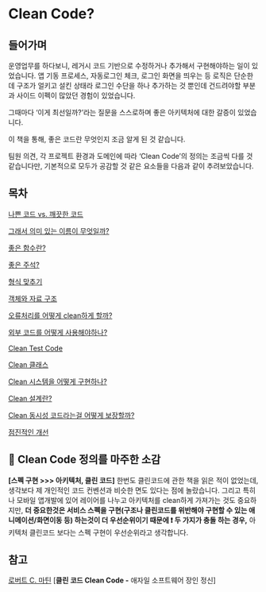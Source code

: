 # Clean Code?


## 들어가며

운영업무를 하다보니, 레거시 코드 기반으로 수정하거나 추가해서 구현해야하는 일이 있었습니다. 앱 기동 프로세스, 자동로그인 체크, 로그인 화면을 띄우는 등 로직은 단순한데 구조가 얼키고 설킨 상태라 로그인 수단을 하나 추가하는 것 뿐인데 건드려야할 부분과 사이드 이펙이 많았던 경험이 있었습니다. 

그때마다 ‘이게 최선일까?’라는 질문을 스스로하며 좋은 아키텍처에 대한 갈증이 있었습니다.

이 책을 통해, 좋은 코드란 무엇인지 조금 알게 된 것 같습니다.

팀원 의견, 각 프로젝트 환경과 도메인에 따라 ‘Clean Code’의 정의는 조금씩 다를 것 같습니다만, 기본적으로 모두가 공감할 것 같은 요소들을 다음과 같이 추려보았습니다.


## 목차

[나쁜 코드 vs. 깨끗한 코드](https://github.com/synature14/Clean_Code/blob/main/객체와%20자료%20구조.md)

[그래서 의미 있는 이름이 무엇일까?](https://github.com/synature14/Clean_Code/blob/main/%E1%84%80%E1%85%B3%E1%84%85%E1%85%A2%E1%84%89%E1%85%A5%20%E1%84%8B%E1%85%B4%E1%84%86%E1%85%B5%20%E1%84%8B%E1%85%B5%E1%86%BB%E1%84%82%E1%85%B3%E1%86%AB%20%E1%84%8B%E1%85%B5%E1%84%85%E1%85%B3%E1%86%B7%E1%84%8B%E1%85%B5%20%E1%84%86%E1%85%AE%E1%84%8B%E1%85%A5%E1%86%BA%E1%84%8B%E1%85%B5%E1%86%AF%E1%84%81%E1%85%A1%3F.md)

[좋은 함수란?](https://github.com/synature14/Clean_Code/blob/main/%E1%84%8C%E1%85%A9%E1%87%82%E1%84%8B%E1%85%B3%E1%86%AB%20%E1%84%92%E1%85%A1%E1%86%B7%E1%84%89%E1%85%AE%E1%84%85%E1%85%A1%E1%86%AB%3F.md)

[좋은 주석?](https://github.com/synature14/Clean_Code/blob/main/%E1%84%8C%E1%85%A9%E1%87%82%E1%84%8B%E1%85%B3%E1%86%AB%20%E1%84%8C%E1%85%AE%E1%84%89%E1%85%A5%E1%86%A8%E1%84%8B%E1%85%B5%E1%84%85%E1%85%A1%E1%86%AB.md)

[형식 맞추기](https://www.notion.so/c226e9aa31ea4ede879985e6a9c8a2ae)

[객체와 자료 구조](https://www.notion.so/b6da7471dac647358365d0654b93fa5d)

[오류처리를 어떻게 clean하게 할까?](https://www.notion.so/clean-4a4cd1e9840549d2b33fb71529eff0e5)

[외부 코드를 어떻게 사용해야하나?](https://www.notion.so/5a376737a59d476ca87d993543e213b7)

[Clean Test Code](https://www.notion.so/Clean-Test-Code-d6e9e0d8d3e846419d1e4d49db95c1a6)

[Clean 클래스](https://www.notion.so/Clean-9e6743fad38040d1b4c599d959a6d5a3)

[Clean 시스템을 어떻게 구현하나?](https://www.notion.so/Clean-c07fe3e7608746499c3a3a461d49633d)

[Clean 설계란?](https://www.notion.so/Clean-90f47975ea7b4b968340ffd5a844bf69)

[Clean 동시성 코드라는걸 어떻게 보장할까?](https://www.notion.so/Clean-59ffa27a73d74bfa90b52176e6c8a22c)

[점진적인 개선](https://www.notion.so/9e3a92b2bb1a4dbb8fb3ba96085f273d)


## 💬 Clean Code 정의를 마주한 소감

**[스펙 구현 >>> 아키텍처, 클린 코드]** 
한번도 클린코드에 관한 책을 읽은 적이 없었는데, 생각보다 제 개인적인 코드 컨벤션과 비슷한 면도 있다는 점에 놀랐습니다. 
그리고 특히나 모바일 앱개발에 있어 레이어를 나누고 아키텍처를 clean하게 가져가는 것도 중요하지만, **더 중요한것은 서비스 스펙을 구현(구조나 클린코드를 위반해야 구현할 수 있는 애니메이션/화면이동 등) 하는것이 더 우선순위이기 때문에 ❗️ 두 가지가 충돌 하는 경우,** 아키텍처 클린코드 보다는 스펙 구현이 우선순위라고 생각합니다.


## 참고

[로버트 C. 마틴](https://www.aladin.co.kr/search/wsearchresult.aspx?AuthorSearch=%eb%a1%9c%eb%b2%84%ed%8a%b8+C.+%eb%a7%88%ed%8b%b4@182538&BranchType=9) [****클린 코드 Clean Code -**** 애자일 소프트웨어 장인 정신]
